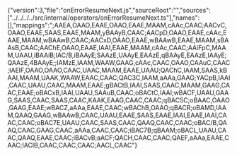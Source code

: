 {"version":3,"file":"onErrorResumeNext.js","sourceRoot":"","sources":["../../../../src/internal/operators/onErrorResumeNext.ts"],"names":[],"mappings":";AAEA,OAAO,EAAE,OAAO,EAAE,MAAM,cAAc,CAAC;AACvC,OAAO,EAAE,SAAS,EAAE,MAAM,yBAAyB,CAAC;AACpD,OAAO,EAAE,cAAc,EAAE,MAAM,wBAAwB,CAAC;AACxD,OAAO,EAAE,wBAAwB,EAAE,MAAM,sBAAsB,CAAC;AAChE,OAAO,EAAE,IAAI,EAAE,MAAM,cAAc,CAAC;AAiFpC,MAAM,UAAU,iBAAiB;IAC/B,iBAAyE;SAAzE,UAAyE,EAAzE,qBAAyE,EAAzE,IAAyE;QAAzE,4BAAyE;;IAMzE,IAAM,WAAW,GAAG,cAAc,CAAC,OAAO,CAAuC,CAAC;IAElF,OAAO,OAAO,CAAC,UAAC,MAAM,EAAE,UAAU;QAChC,IAAM,SAAS,kBAAI,MAAM,UAAK,WAAW,EAAC,CAAC;QAC3C,IAAM,aAAa,GAAG;YACpB,IAAI,CAAC,UAAU,CAAC,MAAM,EAAE;gBACtB,IAAI,SAAS,CAAC,MAAM,GAAG,CAAC,EAAE;oBACxB,IAAI,UAAU,SAAuB,CAAC;oBACtC,IAAI;wBACF,UAAU,GAAG,SAAS,CAAC,SAAS,CAAC,KAAK,EAAG,CAAC,CAAC;qBAC5C;oBAAC,OAAO,GAAG,EAAE;wBACZ,aAAa,EAAE,CAAC;wBAChB,OAAO;qBACR;oBAMD,IAAM,QAAQ,GAAG,wBAAwB,CAAC,UAAU,EAAE,SAAS,EAAE,IAAI,EAAE,IAAI,CAAC,CAAC;oBAC7E,UAAU,CAAC,SAAS,CAAC,QAAQ,CAAC,CAAC;oBAC/B,QAAQ,CAAC,GAAG,CAAC,aAAa,CAAC,CAAC;iBAC7B;qBAAM;oBACL,UAAU,CAAC,QAAQ,EAAE,CAAC;iBACvB;aACF;QACH,CAAC,CAAC;QAEF,aAAa,EAAE,CAAC;IAClB,CAAC,CAAC,CAAC;AACL,CAAC"}                                                                                                                                                                                                                                                                                                                                                                                                                                                                                                                                                                                                                                                                                                                                                                                                                                                                                                                                                                                                                                                                                                                                                                                                        